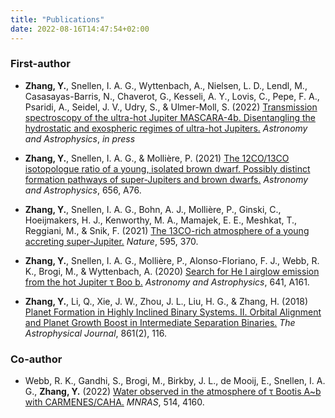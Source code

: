 ```yaml
---
title: "Publications"
date: 2022-08-16T14:47:54+02:00
---
```


### First-author

* **Zhang, Y.**, Snellen, I. A. G., Wyttenbach, A., Nielsen, L. D., Lendl, M., Casasayas-Barris, N., Chaverot, G., Kesseli, A. Y., Lovis, C., Pepe, F. A., Psaridi, A., Seidel, J. V., Udry, S., & Ulmer-Moll, S. (2022) [Transmission spectroscopy of the ultra-hot Jupiter MASCARA-4b. Disentangling the hydrostatic and exospheric regimes of ultra-hot Jupiters.]() *Astronomy and Astrophysics*, *in press*


* **Zhang, Y.**, Snellen, I. A. G., & Mollière, P. (2021) [The 12CO/13CO isotopologue ratio of a young, isolated brown dwarf. Possibly distinct formation pathways of super-Jupiters and brown dwarfs.](https://ui.adsabs.harvard.edu/abs/2021A%26A...656A..76Z/abstract)  *Astronomy and Astrophysics*, 656, A76.

* **Zhang, Y.**, Snellen, I. A. G., Bohn, A. J., Mollière, P., Ginski, C., Hoeijmakers, H. J., Kenworthy, M. A., Mamajek, E. E., Meshkat, T., Reggiani, M., & Snik, F. (2021) [The 13CO-rich atmosphere of a young accreting super-Jupiter.](httpss://ui.adsabs.harvard.edu/abs/2021Natur.595..370Z/abstract) *Nature*, 595, 370.

* **Zhang, Y.**, Snellen, I. A. G., Mollière, P., Alonso-Floriano, F. J., Webb, R. K., Brogi, M., & Wyttenbach, A. (2020) [Search for He I airglow emission from the hot Jupiter τ Boo b.](https://ui.adsabs.harvard.edu/abs/2020A%26A...641A.161Z/abstract) *Astronomy and Astrophysics*, 641, A161.

* **Zhang, Y.**, Li, Q., Xie, J. W., Zhou, J. L., Liu, H. G., & Zhang, H. (2018) [Planet Formation in Highly Inclined Binary Systems. II. Orbital Alignment and Planet Growth Boost in Intermediate Separation Binaries.](https://ui.adsabs.harvard.edu/abs/2018ApJ...861..116Z/abstract) *The Astrophysical Journal*, 861(2), 116.

### Co-author

* Webb, R. K., Gandhi, S., Brogi, M., Birkby, J. L., de Mooij, E., Snellen, I. A. G., **Zhang, Y.** (2022) [Water observed in the atmosphere of τ Bootis A~b with CARMENES/CAHA.](https://ui.adsabs.harvard.edu/abs/2022MNRAS.514.4160W/abstract) *MNRAS*, 514, 4160.
